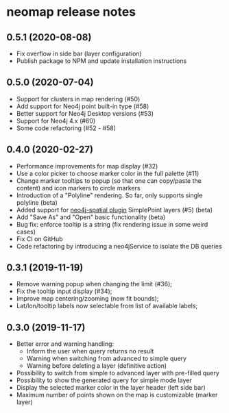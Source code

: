 # neomap release notes

## 0.5.1 (2020-08-08)

- Fix overflow in side bar (layer configuration)
- Publish package to NPM and update installation instructions

## 0.5.0 (2020-07-04)

- Support for clusters in map rendering (#50)
- Add support for Neo4j point built-in type (#58)
- Better support for Neo4j Desktop versions (#53)
- Support for Neo4j 4.x (#60)
- Some code refactoring (#52 - #58)

## 0.4.0 (2020-02-27)

- Performance improvements for map display (#32)
- Use a color picker to choose marker color in the full palette (#11)
- Change marker tooltips to popup (so that one can copy/paste the content) and icon markers to circle markers
- Introduction of a "Polyline" rendering. So far, only supports single polyline (beta)
- Added support for [neo4j-spatial plugin](https://github.com/neo4j-contrib/spatial) SimplePoint layers (#5) (beta)
- Add "Save As" and "Open" basic functionality (beta)
- Bug fix: enforce tooltip is a string (fix rendering issue in some weird cases)
- Fix CI on GitHub
- Code refactoring by introducing a neo4jService to isolate the DB queries

## 0.3.1 (2019-11-19)

- Remove warning popup when changing the limit (#36);
- Fix the tooltip input display (#34);
- Improve map centering/zooming (now fit bounds);
- Lat/lon/tooltip labels now selectable from list of available labels;

## 0.3.0 (2019-11-17)

- Better error and warning handling:
  - Inform the user when query returns no result
  - Warning when switching from advanced to simple query
  - Warning before deleting a layer (definitive action)
- Possibility to switch from simple to advanced layer with pre-filled query
- Possibility to show the generated query for simple mode layer
- Display the selected marker color in the layer header (left side bar)
- Maximum number of points shown on the map is customizable (marker layer)
